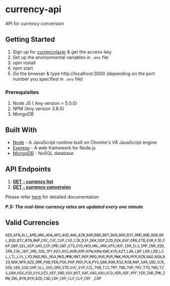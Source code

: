 # currency-api
API for currency conversion

## Getting Started
1. Sign up for [currencylayer](https://currencylayer.com/signup?plan=1) & get the access-key
2. Set up the environmental variables in `.env` file
2. npm install
3. npm start
4. Go the browser & type http://localhost:3000 (depending on the port number you specified in `.env` file)

### Prerequisites
1. Node JS ( Any version > 5.0.0)
2. NPM (Any version 3.8.0)
3. MongoDB

## Built With

* [Node](https://nodejs.org) - A JavaScript runtime built on Chrome's V8 JavaScript engine
* [Express](https://expressjs.com) - A web framework for Node.js
* [MongoDB](https://www.mongodb.com/) - NoSQL database

## API Endpoints

1. **[GET - currency list](https://free-currency.herokuapp.com/list)**
2. **[GET - currency conversion](https://free-currency.herokuapp.com/list/convert?source=USD&destination=INR)**

Please refer [here](https://free-currency.herokuapp.com/#api-details) for detailed documentation

**_P.S: The real-time currency rates are updated every one minute_**

## Valid Currencies

`AED`,`AFN`,`ALL`,`AMD`,`ANG`,`AOA`,`ARS`,`AUD`,`AWG`,`AZN`,`BAM`,`BBD`,`BDT`,`BGN`,`BHD`,`BIF`,`BMD`,`BND`,`BOB`,`BRL`,`BSD`,`BTC`,`BTN`,`BWP`,`CRC`,`CUC`,`CUP`,`CVE`,`CZK`,`DJF`,`DKK`,`DOP`,`DZD`,`EEK`,`EGP`,`ERN`,`ETB`,`EUR`,`FJD`,`FKP`,`GBP`,`GEL`,`GGP`,`GHS`,`GIP`,`GMD`,`GNF`,`GTQ`,`GYD`,`HKD`,`HNL`,`HRK`,`HTG`,`HUF`,`IDR`,`ILS`,`IMP`,`INR`,`IQD`,`IRR`,`ISK`,`JEP`,`JMD`,`JOD`,`JPY`,`KES`,`KGS`,`KHR`,`KMF`,`KPW`,`KRW`,`KWD`,`KYD`,`KZT`,`LAK`,`LBP`,`LKR`,`LRD`,`LSL`,`LTL`,`LVL`,`LYD`,`MAD`,`MDL`,`MGA`,`MKD`,`MMK`,`MNT`,`MOP`,`MRO`,`MUR`,`MVR`,`MWK`,`MXN`,`MYR`,`MZN`,`NAD`,`NGN`,`NIO`,`NOK`,`NPR`,`NZD`,`OMR`,`PAB`,`PEN`,`PGK`,`PHP`,`PKR`,`PLN`,`PYG`,`QAR`,`RON`,`RSD`,`RUB`,`RWF`,`SAR`,`SBD`,`SCR`,`SDG`,`SEK`,`SGD`,`SHP`,`SLL`,`SOS`,`SRD`,`STD`,`SVC`,`SYP`,`SZL`,`THB`,`TJS`,`TMT`,`TND`,`TOP`,`TRY`,`TTD`,`TWD`,`TZS`,`UAH`,`UGX`,`USD`,`UYU`,`UZS`,`VEF`,`VND`,`VUV`,`WST`,`XAF`,`XAG`,`XAU`,`XCD`,`XDR`,`XOF`,`XPF`,`YER`,`ZAR`,`ZMK`,`ZMW`,`ZWL`,`BYN`,`BYR`,`BZD`,`CAD`,`CDF`,`CHF`,`CLF`,`CLP`,`CNY `,`COP`
